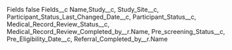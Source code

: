 <?xml version="1.0" encoding="UTF-8"?>
<CustomMetadata xmlns="http://soap.sforce.com/2006/04/metadata" xmlns:xsi="http://www.w3.org/2001/XMLSchema-instance" xmlns:xsd="http://www.w3.org/2001/XMLSchema">
    <label>Fields</label>
    <protected>false</protected>
    <values>
        <field>Fields__c</field>
        <value xsi:type="xsd:string">Name,Study__c, Study_Site__c, Participant_Status_Last_Changed_Date__c, Participant_Status__c, Medical_Record_Review_Status__c, Medical_Record_Review_Completed_by__r.Name, Pre_screening_Status__c, Pre_Eligibility_Date__c, Referral_Completed_by__r.Name</value>
    </values>
</CustomMetadata>
